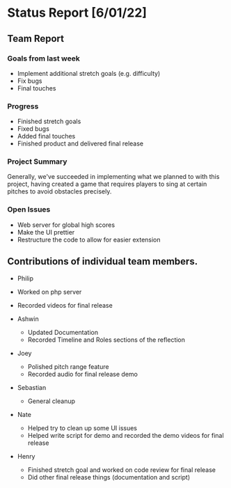 # Status Report [6/01/22]

## Team Report


### Goals from last week
* Implement additional stretch goals (e.g. difficulty)
* Fix bugs
* Final touches

### Progress
* Finished stretch goals
* Fixed bugs
* Added final touches
* Finished product and delivered final release

### Project Summary
Generally, we've succeeded in implementing what we planned to with this project, having created a game that requires players to sing at certain pitches to avoid obstacles precisely.

### Open Issues
* Web server for global high scores
* Make the UI prettier
* Restructure the code to allow for easier extension

## Contributions of individual team members.
* Philip
 * Worked on php server
 * Recorded videos for final release

* Ashwin
  * Updated Documentation
  * Recorded Timeline and Roles sections of the reflection


* Joey
  * Polished pitch range feature
  * Recorded audio for final release demo


* Sebastian
  * General cleanup

* Nate
  * Helped try to clean up some UI issues
  * Helped write script for demo and recorded the demo videos for final release

* Henry
  * Finished stretch goal and worked on code review for final release
  * Did other final release things (documentation and script)
